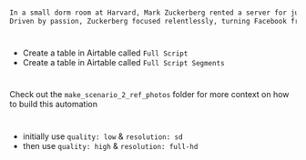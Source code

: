 #

```txt - Script 3
In a small dorm room at Harvard, Mark Zuckerberg rented a server for just $85 a month, coding Facebook himself. His philosophy was simple: ‘Don’t build services just for money. Earn money to build better services.’
Driven by passion, Zuckerberg focused relentlessly, turning Facebook from a dorm-room idea into a worldwide platform.
```

#

- Create a table in Airtable called `Full Script`
- Create a table in Airtable called `Full Script Segments`

#

Check out the `make_scenario_2_ref_photos` folder for more context on how to build this automation

#

- initially use `quality: low` & `resolution: sd`
- then use `quality: high` & `resolution: full-hd`